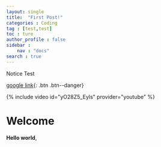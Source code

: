 ```yaml
---
layout: single
title:  "First Post!"
categories : Coding
tag : [test,test]
toc : ture
author_profile : false
sidebar :
    nav : "docs"
search : true
---
```


<div class = "notice--success">
Notice Test
</div>

[google link](https://google.com){: .btn .btn--danger}

{% include video id="yO28Z5_Eyls" provider="youtube" %}
# Welcome

**Hello world**, 